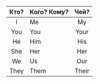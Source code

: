 | Кто? | Кого? Кому? | Чей? |
|:----:| ----------- |:----:|
|  I   | Me          |  My  |
| You  | You         | Your |
|  He  | Him         | His  |
| She  | Her         | Her  |
|  We  | Us          | Our  |
| They | Them        | Their     |
